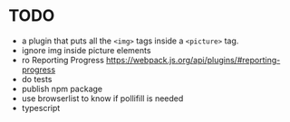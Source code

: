 # TODO
- a plugin that puts all the `<img>` tags inside a `<picture>` tag.
- ignore img inside picture elements
- ro Reporting Progress https://webpack.js.org/api/plugins/#reporting-progress
- do tests 
- publish npm package
- use browserlist to know if pollifill is needed
- typescript
